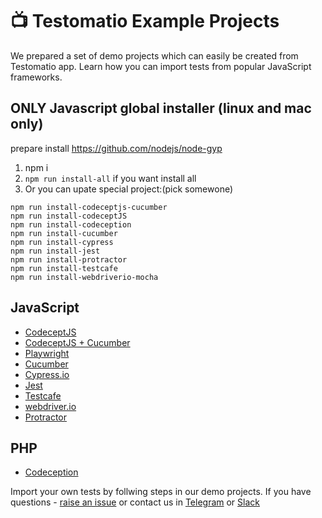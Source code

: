 # 📺 Testomatio Example Projects 

We prepared a set of demo projects which can easily be created from Testomatio app. 
Learn how you can import tests from popular JavaScript frameworks.

## ONLY Javascript global installer (linux and mac only)
prepare install https://github.com/nodejs/node-gyp

1. npm i
2. ```npm run install-all``` if you want install all
3. Or you can upate special project:(pick somewone)
 ```npm run install-codeceptJSApi
 npm run install-codeceptjs-cucumber
 npm run install-codeceptJS
 npm run install-codeception
 npm run install-cucumber
 npm run install-cypress
 npm run install-jest
 npm run install-protractor
 npm run install-testcafe
 npm run install-webdriverio-mocha
 ```

## JavaScript

* [CodeceptJS](https://github.com/testomatio/examples/tree/master/codeceptJS)
* [CodeceptJS + Cucumber](https://github.com/testomatio/examples/tree/master/codeceptjs-cucumber)
* [Playwright](https://github.com/testomatio/examples/tree/master/playwright)
* [Cucumber](https://github.com/testomatio/examples/tree/master/cucumber)
* [Cypress.io](https://github.com/testomatio/examples/tree/master/cypress)
* [Jest](https://github.com/testomatio/examples/tree/master/jest)
* [Testcafe](https://github.com/testomatio/examples/tree/master/testcafe)
* [webdriver.io](https://github.com/testomatio/examples/tree/master/webdriverio-mocha)
* [Protractor](https://github.com/testomatio/examples/tree/master/protractor)

## PHP

* [Codeception](https://github.com/testomatio/examples/tree/master/codeception)

Import your own tests by follwing steps in our demo projects.
If you have questions - [raise an issue](https://github.com/testomatio/app/issues) or contact us in [Telegram](https://t.me/testomatio_chat) or [Slack](https://testomatio.herokuapp.com/)
